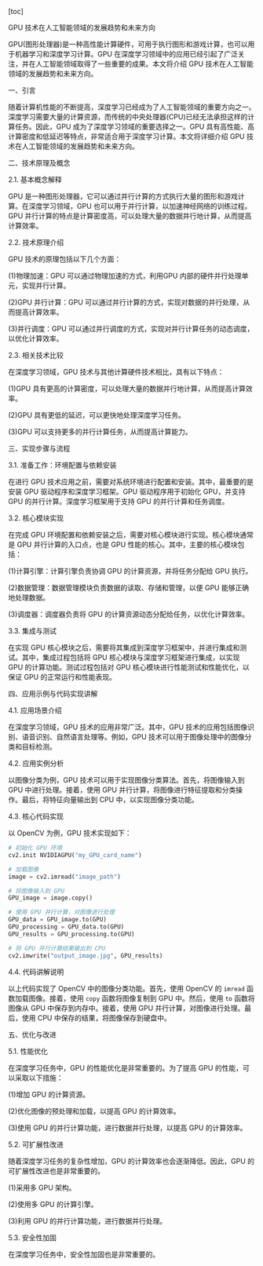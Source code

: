 
[toc]                    
                
                
GPU 技术在人工智能领域的发展趋势和未来方向

GPU(图形处理器)是一种高性能计算硬件，可用于执行图形和游戏计算，也可以用于机器学习和深度学习计算。GPU 在深度学习领域中的应用已经引起了广泛关注，并在人工智能领域取得了一些重要的成果。本文将介绍 GPU 技术在人工智能领域的发展趋势和未来方向。

一、引言

随着计算机性能的不断提高，深度学习已经成为了人工智能领域的重要方向之一。深度学习需要大量的计算资源，而传统的中央处理器(CPU)已经无法承担这样的计算任务。因此，GPU 成为了深度学习领域的重要选择之一。GPU 具有高性能、高计算密度和低延迟等特点，非常适合用于深度学习计算。本文将详细介绍 GPU 技术在人工智能领域的发展趋势和未来方向。

二、技术原理及概念

2.1. 基本概念解释

GPU 是一种图形处理器，它可以通过并行计算的方式执行大量的图形和游戏计算。在深度学习领域，GPU 也可以用于并行计算，以加速神经网络的训练过程。GPU 并行计算的特点是计算密度高，可以处理大量的数据并行地计算，从而提高计算效率。

2.2. 技术原理介绍

GPU 技术的原理包括以下几个方面：

(1)物理加速：GPU 可以通过物理加速的方式，利用GPU 内部的硬件并行处理单元，实现并行计算。

(2)GPU 并行计算：GPU 可以通过并行计算的方式，实现对数据的并行处理，从而提高计算效率。

(3)并行调度：GPU 可以通过并行调度的方式，实现对并行计算任务的动态调度，以优化计算效率。

2.3. 相关技术比较

在深度学习领域，GPU 技术与其他计算硬件技术相比，具有以下特点：

(1)GPU 具有更高的计算密度，可以处理大量的数据并行地计算，从而提高计算效率。

(2)GPU 具有更低的延迟，可以更快地处理深度学习任务。

(3)GPU 可以支持更多的并行计算任务，从而提高计算能力。

三、实现步骤与流程

3.1. 准备工作：环境配置与依赖安装

在进行 GPU 技术应用之前，需要对系统环境进行配置和安装。其中，最重要的是安装 GPU 驱动程序和深度学习框架。GPU 驱动程序用于初始化 GPU，并支持 GPU 的并行计算。深度学习框架用于支持 GPU 的并行计算和任务调度。

3.2. 核心模块实现

在完成 GPU 环境配置和依赖安装之后，需要对核心模块进行实现。核心模块通常是 GPU 并行计算的入口点，也是 GPU 性能的核心。其中，主要的核心模块包括：

(1)计算引擎：计算引擎负责协调 GPU 的计算资源，并将任务分配给 GPU 执行。

(2)数据管理：数据管理模块负责数据的读取、存储和管理，以便 GPU 能够正确地处理数据。

(3)调度器：调度器负责将 GPU 的计算资源动态分配给任务，以优化计算效率。

3.3. 集成与测试

在实现 GPU 核心模块之后，需要将其集成到深度学习框架中，并进行集成和测试。其中，集成过程包括将 GPU 核心模块与深度学习框架进行集成，以实现 GPU 的计算功能。测试过程包括对 GPU 核心模块进行性能测试和性能优化，以保证 GPU 的正常运行和性能表现。

四、应用示例与代码实现讲解

4.1. 应用场景介绍

在深度学习领域，GPU 技术的应用非常广泛。其中，GPU 技术的应用包括图像识别、语音识别、自然语言处理等。例如，GPU 技术可以用于图像处理中的图像分类和目标检测。

4.2. 应用实例分析

以图像分类为例，GPU 技术可以用于实现图像分类算法。首先，将图像输入到 GPU 中进行处理。接着，使用 GPU 并行计算，将图像进行特征提取和分类操作。最后，将特征向量输出到 CPU 中，以实现图像分类功能。

4.3. 核心代码实现

以 OpenCV 为例，GPU 技术实现如下：

```python
# 初始化 GPU 环境
cv2.init NVIDIAGPU("my_GPU_card_name")

# 加载图像
image = cv2.imread("image_path")

# 将图像输入到 GPU
GPU_image = image.copy()

# 使用 GPU 并行计算，对图像进行处理
GPU_data = GPU_image.to(GPU)
GPU_processing = GPU_data.to(GPU)
GPU_results = GPU_processing.to(GPU)

# 将 GPU 并行计算结果输出到 CPU
cv2.imwrite("output_image.jpg", GPU_results)
```

4.4. 代码讲解说明

以上代码实现了 OpenCV 中的图像分类功能。首先，使用 OpenCV 的 `imread` 函数加载图像。接着，使用 `copy` 函数将图像复制到 GPU 中。然后，使用 `to` 函数将图像从 GPU 中保存到内存中。接着，使用 GPU 并行计算，对图像进行处理。最后，使用 CPU 中保存的结果，将图像保存到硬盘中。

五、优化与改进

5.1. 性能优化

在深度学习任务中，GPU 的性能优化是非常重要的。为了提高 GPU 的性能，可以采取以下措施：

(1)增加 GPU 的计算资源。

(2)优化图像的预处理和加载，以提高 GPU 的计算效率。

(3)使用 GPU 的并行计算功能，进行数据并行处理，以提高 GPU 的计算效率。

5.2. 可扩展性改进

随着深度学习任务的复杂性增加，GPU 的计算效率也会逐渐降低。因此，GPU 的可扩展性改进也是非常重要的。

(1)采用多 GPU 架构。

(2)使用多 GPU 的计算引擎。

(3)利用 GPU 的并行计算功能，进行数据并行处理。

5.3. 安全性加固

在深度学习任务中，安全性加固也是非常重要的。

